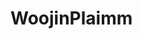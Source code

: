# WoojinPlaimm

<p><a herf="https://skssjan132.github.io/WoojinPlaimm/2022-06_Newsletter_kr_test2.html>2022-06 우진플라임 뉴스레터</a></p>
